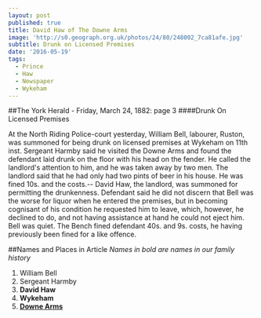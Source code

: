 ```yaml
---
layout: post
published: true
title: David Haw of The Downe Arms
image: 'http://s0.geograph.org.uk/photos/24/80/248002_7ca81afe.jpg'
subtitle: Drunk on Licensed Premises
date: '2016-05-19'
tags:
  - Prince
  - Haw
  - Newspaper
  - Wykeham
---
```

##The York Herald - Friday, March 24, 1882: page 3 
####Drunk On Licensed Premises

At the North Riding Police-court yesterday, William Bell, labourer, Ruston, was summoned for being drunk on licensed premises at Wykeham on 11th inst.  Sergeant Harmby said he visited the Downe Arms and found the defendant laid drunk on the floor with his head on the fender.  He called the landlord's attention to him, and he was taken away by two men.  The landlord said that he had only had two pints of beer in his house. He was fined 10s. and the costs.-- David Haw, the landlord, was summoned for permitting the drunkenness.  Defendant said he did not discern that Bell was the worse for liquor when he entered the premises, but in becoming cognisant of his condition he requested him to leave, which, however, he declined to do, and not having assistance at hand he could not eject him.  Bell was quiet.  The Bench fined defendant 40s. and 9s. costs, he having previously been fined for a like 
offence.

##Names and Places in Article 
*Names in bold are names in our family history*
1. William Bell
1. Sergeant Harmby
1. **David Haw**
1. **Wykeham**
1. [**Downe Arms**](http://s0.geograph.org.uk/photos/24/80/248002_7ca81afe.jpg)

